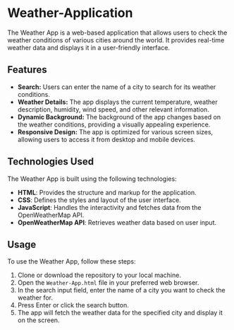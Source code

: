 # Weather-Application

The Weather App is a web-based application that allows users to check the weather conditions of various cities around the world. It provides real-time weather data and displays it in a user-friendly interface.

## Features

- **Search:** Users can enter the name of a city to search for its weather conditions.
- **Weather Details:** The app displays the current temperature, weather description, humidity, wind speed, and other relevant information.
- **Dynamic Background:** The background of the app changes based on the weather conditions, providing a visually appealing experience.
- **Responsive Design:** The app is optimized for various screen sizes, allowing users to access it from desktop and mobile devices.

## Technologies Used

The Weather App is built using the following technologies:

- **HTML**: Provides the structure and markup for the application.
- **CSS**: Defines the styles and layout of the user interface.
- **JavaScript**: Handles the interactivity and fetches data from the OpenWeatherMap API.
- **OpenWeatherMap API**: Retrieves weather data based on user input.

## Usage

To use the Weather App, follow these steps:

1. Clone or download the repository to your local machine.
2. Open the `Weather-App.html` file in your preferred web browser.
3. In the search input field, enter the name of a city you want to check the weather for.
4. Press Enter or click the search button.
5. The app will fetch the weather data for the specified city and display it on the screen.
